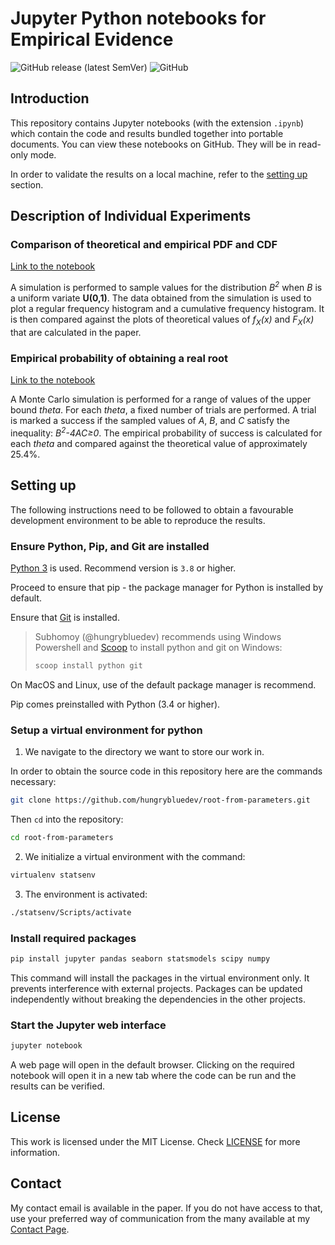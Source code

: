 # Jupyter Python notebooks for Empirical Evidence

![GitHub release (latest SemVer)](https://img.shields.io/github/v/release/hungrybluedev/root-from-parameters?sort=semver)
![GitHub](https://img.shields.io/github/license/hungrybluedev/root-from-parameters)

## Introduction

This repository contains Jupyter notebooks (with the extension `.ipynb`) which contain the code and results bundled together into portable documents. You can view these notebooks on GitHub. They will be in read-only mode.

In order to validate the results on a local machine, refer to the [setting up](#setting-up) section.

## Description of Individual Experiments

### Comparison of theoretical and empirical PDF and CDF

[Link to the notebook](Comparison%20of%20theoretical%20and%20empirical%20PDF%20and%20CDF.ipynb)

A simulation is performed to sample values for the distribution <em>B<sup>2</sup></em> when _B_ is a uniform variate **U(0,1)**. The data obtained from the simulation is used to plot a regular frequency histogram and a cumulative frequency histogram. It is then compared against the plots of theoretical values of <em>f<sub>X</sub>(x)</em> and <em>F<sub>X</sub>(x)</em> that are calculated in the paper.

### Empirical probability of obtaining a real root

[Link to the notebook](Empirical%20Probability%20of%20obtaining%20a%20real%20root.ipynb)

A Monte Carlo simulation is performed for a range of values of the upper bound _theta_. For each _theta_, a fixed number of trials are performed. A trial is marked a success if the sampled values of _A_, _B_, and _C_ satisfy the inequality: _B<sup>2</sup>-4AC&geq;0_. The empirical probability of success is calculated for each _theta_ and compared against the theoretical value of approximately 25.4%.

## Setting up

The following instructions need to be followed to obtain a favourable development environment to be able to reproduce the results.

### Ensure Python, Pip, and Git are installed

[Python 3](https://www.python.org/downloads/) is used. Recommend version is `3.8` or higher.

Proceed to ensure that pip - the package manager for Python is installed by default.

Ensure that [Git](https://git-scm.com/) is installed.

> Subhomoy (@hungrybluedev) recommends using Windows Powershell and [Scoop](https://scoop.sh/) to install python and git on Windows:
>
> ```bash
> scoop install python git
> ```

On MacOS and Linux, use of the default package manager is recommend.

Pip comes preinstalled with Python (3.4 or higher).

### Setup a virtual environment for python

1. We navigate to the directory we want to store our work in.

In order to obtain the source code in this repository here are the commands necessary:

```bash
git clone https://github.com/hungrybluedev/root-from-parameters.git
```

Then `cd` into the repository:

```bash
cd root-from-parameters
```

2. We initialize a virtual environment with the command:

```bash
virtualenv statsenv
```

3. The environment is activated:

```bash
./statsenv/Scripts/activate
```

### Install required packages

```bash
pip install jupyter pandas seaborn statsmodels scipy numpy
```

This command will install the packages in the virtual environment only. It prevents interference with external projects. Packages can be updated independently without breaking the dependencies in the other projects.

### Start the Jupyter web interface

```bash
jupyter notebook
```

A web page will open in the default browser. Clicking on the required notebook will open it in a new tab where the code can be run and the results can be verified.

## License

This work is licensed under the MIT License. Check [LICENSE](/LICENSE) for more information.

## Contact

My contact email is available in the paper. If you do not have access to that, use your preferred way of communication from the many available at my [Contact Page](https://hungrybluedev.in/contact/).
